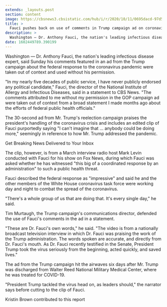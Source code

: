 ```yaml
--- 
extends: _layouts.post 
section: content 
image: https://cbsnews3.cbsistatic.com/hub/i/r/2020/10/11/0695dacd-97d5-47ff-8028-17bc8a893191/thumbnail/1200x630/7ff9861f9ddb873dcaa525a32431dcb9/gettyimages-1228668411.jpg 
title: > 
  Fauci pushes back on use of comments in Trump campaign ad on coronavirus response 
description: > 
  Washington — Dr. Anthony Fauci, the nation's leading infectious disease expert, said Sunday his comments featured in an ad from the Trump campaign about the federal response to the coronavirus pandemic were taken out of context and used without his permission."The comments attributed to me without my permission in the GOP campaign ad were taken out of context from a broad statement I made months ago about the efforts of federal public health officials.""The video is from a nationally broadcast television interview in which Dr. Fauci was praising the work of the Trump administration.As Dr. Fauci recently testified in the Senate, President Trump took the virus seriously from the beginning, acted quickly, and saved lives."The ad from the Trump campaign hit the airwaves six days after Mr. Trump was discharged from Walter Reed National Military Medical Center, where he was treated for COVID-19. 
date: 1602449789.390199 
--- 
```

Washington — Dr. Anthony Fauci, the nation's leading infectious disease expert, said Sunday his comments featured in an ad from the Trump campaign about the federal response to the coronavirus pandemic were taken out of context and used without his permission.

"In my nearly five decades of public service, I have never publicly endorsed any political candidate," Fauci, the director of the National Institute of Allergy and Infectious Diseases, said in a statement to CBS News. "The comments attributed to me without my permission in the GOP campaign ad were taken out of context from a broad statement I made months ago about the efforts of federal public health officials."

The 30-second ad from Mr. Trump's reelection campaign praises the president's handling of the coronavirus crisis and includes an edited clip of Fauci purportedly saying "I can't imagine that … anybody could be doing more," seemingly in reference to how Mr. Trump addressed the pandemic.

Get Breaking News Delivered to Your Inbox

The clip, however, is from a March interview radio host Mark Levin conducted with Fauci for his show on Fox News, during which Fauci was asked whether he has witnessed "this big of a coordinated response by an administration" to such a public health threat.

Fauci described the federal response as "impressive" and said he and the other members of the White House coronavirus task force were working day and night to combat the spread of the coronavirus.

"There's a whole group of us that are doing that. It's every single day," he said.

Tim Murtaugh, the Trump campaign's communications director, defended the use of Fauci's comments in the ad in a statement.

"These are Dr. Fauci's own words," he said. "The video is from a nationally broadcast television interview in which Dr. Fauci was praising the work of the Trump administration. The words spoken are accurate, and directly from Dr. Fauci's mouth. As Dr. Fauci recently testified in the Senate, President Trump took the virus seriously from the beginning, acted quickly, and saved lives."

The ad from the Trump campaign hit the airwaves six days after Mr. Trump was discharged from Walter Reed National Military Medical Center, where he was treated for COVID-19.

"President Trump tackled the virus head on, as leaders should," the narrator says before cutting to the clip of Fauci.

Kristin Brown contributed to this report